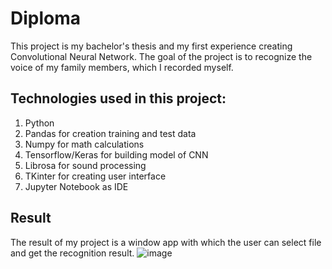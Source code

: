 # Diploma
This project is my bachelor's thesis and my first experience creating Convolutional Neural Network. The goal of the project is to recognize the voice of my family members, which I recorded myself.
## Technologies used in this project: 
1. Python 
2. Pandas for creation training and test data
3. Numpy for math calculations
4. Tensorflow/Keras for building model of CNN
5. Librosa for sound processing
6. TKinter for creating user interface
7. Jupyter Notebook as IDE
## Result
The result of my project is a window app with which the user can select file and get the recognition result. 
![image](https://user-images.githubusercontent.com/93791086/189113423-2e52162f-b301-4ef4-8b04-218fd3b32ac7.png)
